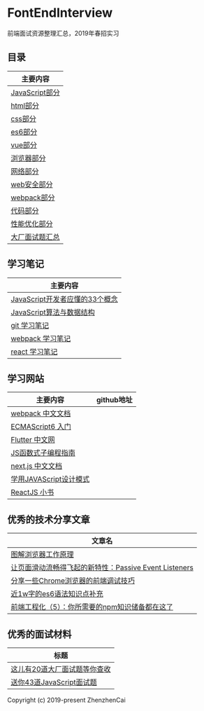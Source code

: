 # FontEndInterview
前端面试资源整理汇总，2019年春招实习

## 目录

| 主要内容 |
| ------ |
| [JavaScript部分](JavaScript.md) |
| [html部分](html.md) |
| [css部分](css.md) |
| [es6部分](ESsix.md) |
| [vue部分](vue.md) |
| [浏览器部分](brower.md) |
| [网络部分](network.md) |
| [web安全部分](webSecurity.md) |
| [webpack部分](webpack.md) |
| [代码部分](mycode.md) |
| [性能优化部分](performance.md) |
| [大厂面试题汇总](realInterview.md) |


## 学习笔记
| 主要内容 |
| ------ |
| [JavaScript开发者应懂的33个概念](https://github.com/stephentian/33-js-concepts) |
| [JavaScript算法与数据结构](https://github.com/trekhleb/javascript-algorithms/blob/master/README.zh-CN.md) |
| [git 学习笔记](study/gitStudy.md) |
| [webpack 学习笔记](study/webpackStudy.md) |
| [react 学习笔记](study/reactStudy.md) |

## 学习网站
| 主要内容 | github地址 |
| ------ | ------ |
| [webpack 中文文档](https://www.webpackjs.com/guides/getting-started/) | |
| [ECMAScript6 入门](http://es6.ruanyifeng.com/) | |
| [Flutter 中文网](https://flutterchina.club/) | |
| [JS函数式子编程指南](https://llh911001.gitbooks.io/mostly-adequate-guide-chinese/content/) | |
| [next.js 中文文档](https://nextjs.org/docs) | |
| [学用JAVAScript设计模式](http://wiki.jikexueyuan.com/project/javascript-design-patterns/) |  |
| [ReactJS 小书](http://huziketang.mangojuice.top/books/react/)|

## 优秀的技术分享文章
| 文章名 |
| ------ |
| [图解浏览器工作原理](https://mp.weixin.qq.com/s/X4yAFZBNLwaDUFYaR0Cn5g) |
| [让页面滑动流畅得飞起的新特性：Passive Event Listeners](https://blog.csdn.net/dj0379/article/details/52883315) |
| [分享一些Chrome浏览器的前端调试技巧](https://juejin.im/post/5d09c39ee51d4576bc1a0e07) |
| [近1w字的es6语法知识点补充](https://juejin.im/post/5c6234f16fb9a049a81fcca5) |
| [前端工程化（5）：你所需要的npm知识储备都在这了](https://juejin.im/post/5d08d3d3f265da1b7e103a4d#heading-44) | 


## 优秀的面试材料
| 标题 |
| ------ |
| [这儿有20道大厂面试题等你查收](https://juejin.im/post/5d124a12f265da1b9163a28d) |
| [送你43道JavaScript面试题](https://juejin.im/post/5d0644976fb9a07ed064b0ca) |




Copyright (c) 2019-present ZhenzhenCai
